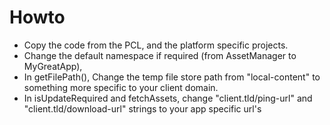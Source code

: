 # Howto
* Copy the code from the PCL, and the platform specific projects. 
* Change the default namespace if required (from AssetManager to MyGreatApp),
* In getFilePath(), Change the temp file store path from "local-content" to something more specific to your client domain.
* In isUpdateRequired and fetchAssets, change "client.tld/ping-url" and "client.tld/download-url" strings to your app specific url's
